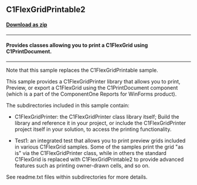 ## C1FlexGridPrintable2
#### [Download as zip](https://grapecity.github.io/DownGit/#/home?url=https://github.com/GrapeCity/ComponentOne-WinForms-Samples/tree/master/NetFramework\Reports\C1Preview\CS\C1FlexGridPrintable2)
____
#### Provides classes allowing you to print a C1FlexGrid using C1PrintDocument.
____
Note that this sample replaces the C1FlexGridPrintable sample. 

This sample provides a C1FlexGridPrinter library that allows you to print, Preview, or export a C1FlexGrid using the C1PrintDocument component (which is a part of the ComponentOne Reports for WinForms product). 

The subdirectories included in this sample contain: 

- C1FlexGridPrinter: the C1FlexGridPrinter class library itself; Build the library and reference it in your project, or include the C1FlexGridPrinter project itself in your solution, to access the printing functionality. 

- Test1: an integrated test that allows you to print preview grids included in various C1FlexGrid samples. Some of the samples print the grid "as is" via the C1FlexGridPrinter class, while in others the standard C1FlexGrid is replaced with C1FlexGridPrintable2 to provide advanced features such as printing owner-drawn cells, and so on. 

See readme.txt files within subdirectories for more details. 
